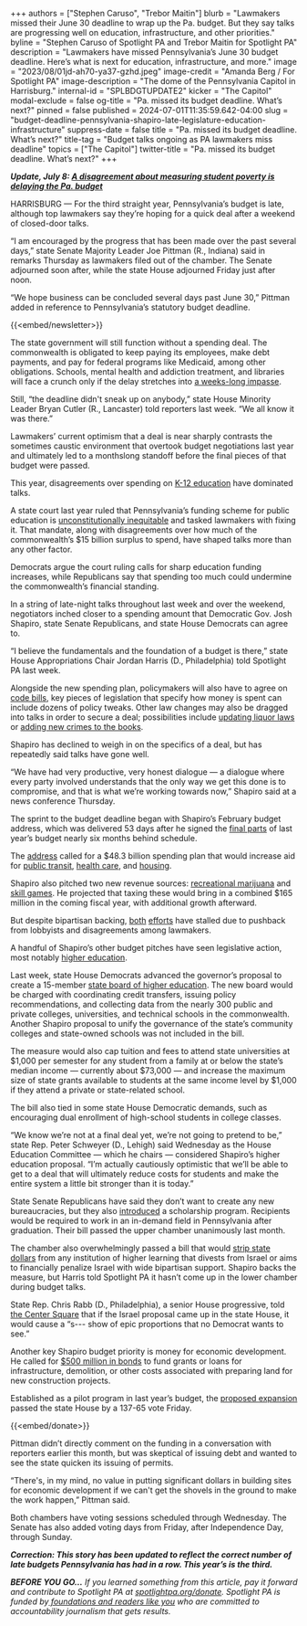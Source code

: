 +++
authors = ["Stephen Caruso", "Trebor Maitin"]
blurb = "Lawmakers missed their June 30 deadline to wrap up the Pa. budget. But they say talks are progressing well on education, infrastructure, and other priorities."
byline = "Stephen Caruso of Spotlight PA and Trebor Maitin for Spotlight PA"
description = "Lawmakers have missed Pennsylvania’s June 30 budget deadline. Here’s what is next for education, infrastructure, and more."
image = "2023/08/01jd-ah70-ya37-gzhd.jpeg"
image-credit = "Amanda Berg / For Spotlight PA"
image-description = "The dome of the Pennsylvania Capitol in Harrisburg."
internal-id = "SPLBDGTUPDATE2"
kicker = "The Capitol"
modal-exclude = false
og-title = "Pa. missed its budget deadline. What’s next?"
pinned = false
published = 2024-07-01T11:35:59.642-04:00
slug = "budget-deadline-pennsylvania-shapiro-late-legislature-education-infrastructure"
suppress-date = false
title = "Pa. missed its budget deadline. What’s next?"
title-tag = "Budget talks ongoing as PA lawmakers miss deadline"
topics = ["The Capitol"]
twitter-title = "Pa. missed its budget deadline. What’s next?"
+++

<strong><em>Update, July 8: </em></strong><a href="https://www.spotlightpa.org/news/2024/07/education-budget-late-funding-poverty-pennsylvania/"><strong><em>A disagreement about measuring student poverty is delaying the Pa. budget</em></strong></a><strong><em></em></strong>

HARRISBURG — For the third straight year, Pennsylvania’s budget is late, although top lawmakers say they’re hoping for a quick deal after a weekend of closed-door talks.

“I am encouraged by the progress that has been made over the past several days,” state Senate Majority Leader Joe Pittman (R., Indiana) said in remarks Thursday as lawmakers filed out of the chamber. The Senate adjourned soon after, while the state House adjourned Friday just after noon.

“We hope business can be concluded several days past June 30,” Pittman added in reference to Pennsylvania’s statutory budget deadline.

{{<embed/newsletter>}}

The state government will still function without a spending deal. The commonwealth is obligated to keep paying its employees, make debt payments, and pay for federal programs like Medicaid, among other obligations. Schools, mental health and addiction treatment, and libraries will face a crunch only if the delay stretches into <a href="https://www.spotlightpa.org/news/2023/07/pennsylvania-legislature-shapiro-voucher-budget-impasse-consequences/">a weeks-long impasse</a>.

Still, “the deadline didn&#39;t sneak up on anybody,” state House Minority Leader Bryan Cutler (R., Lancaster) told reporters last week. “We all know it was there.”

Lawmakers’ current optimism that a deal is near sharply contrasts the sometimes caustic environment that overtook budget negotiations last year and ultimately led to a monthslong standoff before the final pieces of that budget were passed.

This year, disagreements over spending on <a href="https://www.spotlightpa.org/news/2024/06/budget-deadline-education-funding-surplus-deal-pennsylvania-taxes/">K-12 education</a> have dominated talks.

A state court last year ruled that Pennsylvania’s funding scheme for public education is <a href="https://www.spotlightpa.org/news/2023/02/pa-public-school-funding-lawsuit-state-budget-billions/#:~:text=A%20Commonwealth%20Court%20judge%20ruled,state%20Supreme%20Court%20is%20possible.">unconstitutionally inequitable</a> and tasked lawmakers with fixing it. That mandate, along with disagreements over how much of the commonwealth’s $15 billion surplus to spend, have shaped talks more than any other factor.

Democrats argue the court ruling calls for sharp education funding increases, while Republicans say that spending too much could undermine the commonwealth’s financial standing.

In a string of late-night talks throughout last week and over the weekend, negotiators inched closer to a spending amount that Democratic Gov. Josh Shapiro, state Senate Republicans, and state House Democrats can agree to.

“I believe the fundamentals and the foundation of a budget is there,” state House Appropriations Chair Jordan Harris (D., Philadelphia) told Spotlight PA last week.

Alongside the new spending plan, policymakers will also have to agree on <a href="https://web.archive.org/20190621135237/https://penncapital-star.com/government-politics/cracking-the-code-these-budget-bills-are-where-the-deals-get-made/">code bills</a>, key pieces of legislation that specify how money is spent can include dozens of policy tweaks. Other law changes may also be dragged into talks in order to secure a deal; possibilities include <a href="https://web.archive.org/20230511123325/https://www.legis.state.pa.us/cfdocs/billinfo/billinfo.cfm?syear=2023&amp;sInd=0&amp;body=S&amp;type=B&amp;bn=688">updating liquor laws</a> or <a href="https://www.spotlightpa.org/news/2023/12/pennsylvania-criminal-justice-clean-slate-probation-legislature-crime-septa/">adding new crimes to the books</a>.

Shapiro has declined to weigh in on the specifics of a deal, but has repeatedly said talks have gone well.

“We have had very productive, very honest dialogue — a dialogue where every party involved understands that the only way we get this done is to compromise, and that is what we’re working towards now,” Shapiro said at a news conference Thursday.

The sprint to the budget deadline began with Shapiro’s February budget address, which was delivered 53 days after he signed the <a href="https://www.spotlightpa.org/news/2023/12/pennsylvania-budget-impasse-legislature-education-home-repair-teacher-stipend-funding/">final parts</a> of last year’s budget nearly six months behind schedule.

The <a href="https://www.spotlightpa.org/news/2024/02/pennsylvania-josh-shapiro-budget-2024-education-legal-marijuana-skill-games/">address</a> called for a $48.3 billion spending plan that would increase aid for <a href="https://www.spotlightpa.org/news/2024/01/public-transit-funding-pennsylvania-septa-shapiro-trains-buses-fiscal-cliff/">public transit</a>, <a href="https://www.spotlightpa.org/news/2024/02/pennsylvania-medical-debt-governor-josh-shapiro-budget/">health care</a>, and <a href="https://www.spotlightpa.org/news/2024/03/housing-shortage-rent-homeless-shapiro-budget-legislature-harrisburg-bipartisan/">housing</a>.

Shapiro also pitched two new revenue sources: <a href="https://www.spotlightpa.org/news/2024/02/pennsylvania-marijuana-cannabis-legalization-josh-shapiro-legislature/">recreational marijuana</a> and <a href="https://www.spotlightpa.org/news/2024/06/skill-games-budget-regulate-gambling-pennsylvania-transit/">skill games</a>. He projected that taxing these would bring in a combined $165 million in the coming fiscal year, with additional growth afterward.

But despite bipartisan backing, <a href="https://www.spotlightpa.org/news/2024/06/pennsylvania-marijuana-recreational-legislature-passage-budget-josh-shapiro/">both</a> <a href="https://www.spotlightpa.org/news/2024/06/skill-games-budget-regulate-gambling-pennsylvania-transit/">efforts</a> have stalled due to pushback from lobbyists and disagreements among lawmakers.

A handful of Shapiro’s other budget pitches have seen legislative action, most notably <a href="https://www.spotlightpa.org/news/2024/06/pennsylvania-college-affordability-legislature-budget/">higher education</a>.

Last week, state House Democrats advanced the governor’s proposal to create a 15-member <a href="https://web.archive.org/20240612013906/https://www.legis.state.pa.us/cfdocs/billInfo/billInfo.cfm?sYear=2023&amp;sInd=0&amp;body=H&amp;type=B&amp;bn=2398">state board of higher education</a>. The new board would be charged with coordinating credit transfers, issuing policy recommendations, and collecting data from the nearly 300 public and private colleges, universities, and technical schools in the commonwealth. Another Shapiro proposal to unify the governance of the state’s community colleges and state-owned schools was not included in the bill.

The measure would also cap tuition and fees to attend state universities at $1,000 per semester for any student from a family at or below the state’s median income — currently about $73,000 — and increase the maximum size of state grants available to students at the same income level by $1,000 if they attend a private or state-related school.

The bill also tied in some state House Democratic demands, such as encouraging dual enrollment of high-school students in college classes.

“We know we’re not at a final deal yet, we’re not going to pretend to be,” state Rep. Peter Schweyer (D., Lehigh) said Wednesday as the House Education Committee — which he chairs — considered Shapiro’s higher education proposal. “I’m actually cautiously optimistic that we’ll be able to get to a deal that will ultimately reduce costs for students and make the entire system a little bit stronger than it is today.”

State Senate Republicans have said they don’t want to create any new bureaucracies, but they also <a href="https://web.archive.org/20240611192114/https://www.legis.state.pa.us/cfdocs/billinfo/billinfo.cfm?syear=2023&amp;sInd=0&amp;body=S&amp;type=B&amp;bn=1150">introduced</a> a scholarship program. Recipients would be required to work in an in-demand field in Pennsylvania after graduation. Their bill passed the upper chamber unanimously last month.

The chamber also overwhelmingly passed a bill that would <a href="https://www.spotlightpa.org/news/2024/06/pennsylvania-colleges-universities-israel-divestment-boycott-ban-legislature/">strip state dollars</a> from any institution of higher learning that divests from Israel or aims to financially penalize Israel with wide bipartisan support. Shapiro backs the measure, but Harris told Spotlight PA it hasn’t come up in the lower chamber during budget talks.

State Rep. Chris Rabb (D., Philadelphia), a senior House progressive, told <a href="https://web.archive.org/20240625160753/https://www.thecentersquare.com/pennsylvania/article_18c8cc02-32ff-11ef-8739-33740f489512.html">the Center Square</a> that if the Israel proposal came up in the state House, it would cause a “s--- show of epic proportions that no Democrat wants to see.”

Another key Shapiro budget priority is money for economic development. He called for <a href="https://web.archive.org/20240506122217/https://www.bondbuyer.com/news/pennsylvania-governor-wants-big-bond-bet-on-site-development">$500 million in bonds</a> to fund grants or loans for infrastructure, demolition, or other costs associated with preparing land for new construction projects.

Established as a pilot program in last year’s budget, the <a href="https://web.archive.org/20240628160245/https://www.legis.state.pa.us/CFDOCS/Legis/PN/Public/btCheck.cfm?txtType=PDF&amp;sessYr=2023&amp;sessInd=0&amp;billBody=H&amp;billTyp=B&amp;billNbr=2425&amp;pn=3440">proposed expansion</a> passed the state House by a 137-65 vote Friday.

{{<embed/donate>}}

Pittman didn’t directly comment on the funding in a conversation with reporters earlier this month, but was skeptical of issuing debt and wanted to see the state quicken its issuing of permits.

“There&#39;s, in my mind, no value in putting significant dollars in building sites for economic development if we can&#39;t get the shovels in the ground to make the work happen,” Pittman said.

Both chambers have voting sessions scheduled through Wednesday. The Senate has also added voting days from Friday, after Independence Day, through Sunday.

<strong><em>Correction: This story has been updated to reflect the correct number of late budgets Pennsylvania has had in a row. This year’s is the third.</em></strong>

<strong><em>BEFORE YOU GO…</em></strong><em> If you learned something from this article, pay it forward and contribute to Spotlight PA at </em><a href="https://www.spotlightpa.org/donate"><em>spotlightpa.org/donate</em></a><em>. Spotlight PA is funded by</em><a href="https://www.spotlightpa.org/support"><em> foundations and readers like you</em></a><em> who are committed to accountability journalism that gets results.</em>
